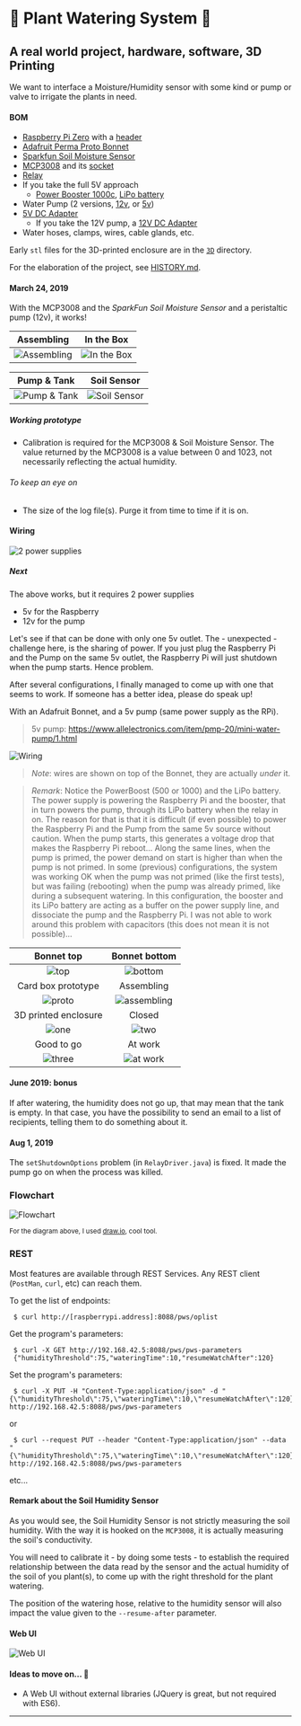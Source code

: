 # 🌿 Plant Watering System 🌴
## A real world project, hardware, software, 3D Printing

We want to interface a Moisture/Humidity sensor with
some kind or pump or valve to irrigate the plants in need.

#### BOM
- [Raspberry Pi Zero](https://www.adafruit.com/product/3400) with a [header](https://www.adafruit.com/product/2822)
- [Adafruit Perma Proto Bonnet](https://www.adafruit.com/product/3203)
- [Sparkfun Soil Moisture Sensor](https://www.sparkfun.com/products/13322)
- [MCP3008](https://www.adafruit.com/product/856) and its [socket](https://www.adafruit.com/product/2203)
- [Relay](https://www.amazon.com/WINGONEER-KY-019-Channel-Module-arduino/dp/B06XHJ2PBJ/ref=sr_1_8?keywords=relay+board&qid=1561387608&s=gateway&sr=8-8)
- If you take the full 5V approach
    - [Power Booster 1000c](https://www.adafruit.com/product/2465), [LiPo battery](https://www.adafruit.com/product/1781)
- Water Pump (2 versions, [12v](https://www.adafruit.com/product/1150), or [5v](https://www.allelectronics.com/item/pmp-20/mini-water-pump/1.html))
- [5V DC Adapter](https://www.adafruit.com/product/276)
    - If you take the 12V pump, a [12V DC Adapter](https://www.adafruit.com/product/798)
- Water hoses, clamps, wires, cable glands, etc.

Early `stl` files for the 3D-printed enclosure are in the [`3D`](./3D) directory.

<!--TODO Add a switch on the LiPo battery?-->

For the elaboration of the project, see [HISTORY.md](./HISTORY.md).

#### March 24, 2019
With the MCP3008 and the _SparkFun Soil Moisture Sensor_ and a peristaltic pump (12v), it works!

| Assembling | In the Box |
|:----------:|:----------:|
| ![Assembling](./docimg/mcp3008.version.jpg) | ![In the Box](./docimg/mcp3008.in.the.box.jpg) |
 
| Pump & Tank | Soil Sensor |
|:-----------:|:-----------:|
| ![Pump & Tank](./docimg/pump.and.tank.jpg) | ![Soil Sensor](./docimg/soil.sensor.jpg) | 

##### Working prototype
- Calibration is required for the MCP3008 & Soil Moisture Sensor. The value returned by the MCP3008 is a value between
0 and 1023, not necessarily reflecting the actual humidity.

###### To keep an eye on
- The size of the log file(s). Purge it from time to time if it is on.

#### Wiring
![2 power supplies](./SparkFunSoilMoisture_bb.png)

##### Next
The above works, but it requires 2 power supplies
- 5v for the Raspberry
- 12v for the pump

Let's see if that can be done with only one 5v outlet. The - unexpected - challenge here, is the sharing of power.
If you just plug the Raspberry Pi and the Pump on the same 5v outlet, the Raspberry Pi will
just shutdown when the pump starts. Hence problem.

After several configurations, I finally managed to come up with one that seems to work.
If someone has a better idea, please do speak up! 

With an Adafruit Bonnet, and a 5v pump (same power supply as the RPi).

> 5v pump: <https://www.allelectronics.com/item/pmp-20/mini-water-pump/1.html>

![Wiring](./SparkFun.Bonnet_bb.png)

> _Note_: wires are shown on top of the Bonnet, they are actually _under_ it.

> _Remark_: Notice the PowerBoost (500 or 1000) and the LiPo battery.
> The power supply is powering the Raspberry Pi and the booster, that in turn powers the pump, through its LiPo battery when the relay in on.
> The reason for that is that it is difficult (if even possible) to power the Raspberry Pi and the Pump from the same 5v source without caution. 
> When the pump starts, this generates a voltage drop that makes the Raspberry Pi reboot...
> Along the same lines, when the pump is primed, the power demand on start is higher than when the pump is not primed. In some (previous) configurations,
> the system was working OK when the pump was not primed (like the first tests), but was failing (rebooting) when the pump was already primed, 
> like during a subsequent watering.
> In this configuration, the booster and its LiPo battery are acting as a buffer on the power supply line, and dissociate the pump and the Raspberry Pi.
> I was not able to work around this problem with capacitors (this does not mean it is not possible)...

| Bonnet top | Bonnet bottom |
|:----------:|:-------------:|
| ![top](./docimg/bonnet.top.jpg) | ![bottom](./docimg/bonnet.bottom.jpg) |
| Card box prototype | Assembling |
| ![proto](./docimg/card.box.jpg) | ![assembling](./docimg/assembling.jpg) |
| 3D printed enclosure | Closed | 
| ![one](./docimg/in.the.box.00.jpg) | ![two](./docimg/in.the.box.01.jpg) |
| Good to go | At work | 
| ![three](./docimg/in.the.box.02.jpg) | ![at work](./docimg/at.work.jpg) | 

#### June 2019: bonus
If after watering, the humidity does not go up, that may mean that the tank is empty.
In that case, you have the possibility to send an email to a list of recipients, telling them to do something about it.

#### Aug 1, 2019
The `setShutdownOptions` problem (in `RelayDriver.java`) is fixed. It made the pump go on when the process was killed.

### Flowchart

![Flowchart](./docimg/PWS.flowchart.svg)

<small>For the diagram above, I used [draw.io](https://www.draw.io/), cool tool.</small>

### REST
Most features are available through REST Services.
Any REST client (`PostMan`, `curl`, etc) can reach them.

To get the list of endpoints:
```
 $ curl http://[raspberrypi.address]:8088/pws/oplist
```
Get the program's parameters:
```
 $ curl -X GET http://192.168.42.5:8088/pws/pws-parameters
 {"humidityThreshold":75,"wateringTime":10,"resumeWatchAfter":120}
```

Set the program's parameters:
```
 $ curl -X PUT -H "Content-Type:application/json" -d "{\"humidityThreshold\":75,\"wateringTime\":10,\"resumeWatchAfter\":120}" http://192.168.42.5:8088/pws/pws-parameters 
```
or
```
 $ curl --request PUT --header "Content-Type:application/json" --data "{\"humidityThreshold\":75,\"wateringTime\":10,\"resumeWatchAfter\":120}" http://192.168.42.5:8088/pws/pws-parameters 
```
etc...

#### Remark about the Soil Humidity Sensor
As you would see, the Soil Humidity Sensor is not strictly measuring the soil humidity.
With the way it is hooked on the `MCP3008`, it is actually measuring the soil's conductivity.

You will need to calibrate it - by doing some tests - to establish the required relationship
between the data read by the sensor and the actual humidity of the soil of you plant(s), to come
up with the right threshold for the plant watering.

The position of the watering hose, relative to the humidity sensor will also impact the
value given to the `--resume-after` parameter. 

#### Web UI
![Web UI](./docimg/webindex.png)

#### Ideas to move on... 👣
- A Web UI without external libraries (JQuery is great, but not required with ES6).

---
